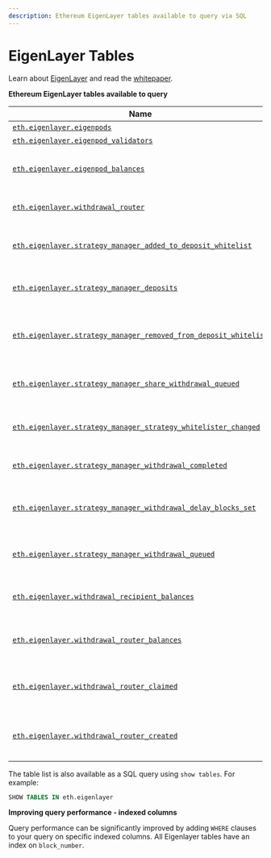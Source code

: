 ```yaml
---
description: Ethereum EigenLayer tables available to query via SQL
---
```


# EigenLayer Tables

Learn about [EigenLayer](https://www.eigenlayer.xyz/) and read the [whitepaper](https://2039955362-files.gitbook.io/\~/files/v0/b/gitbook-x-prod.appspot.com/o/spaces%2FPy2Kmkwju3mPSo9jrKKt%2Fuploads%2F2dCfPgItRfQbX25KriQv%2Fwhitepaper.pdf?alt=media\&token=d4d94480-3f01-4e63-bc92-a0658ea37aab).

**Ethereum EigenLayer tables available to query**

| Name                                                                                                                                       | Description                                                                                                        |
| ------------------------------------------------------------------------------------------------------------------------------------------ | ------------------------------------------------------------------------------------------------------------------ |
| [`eth.eigenlayer.eigenpods`](eth.eigenlayer.eigenpods.md)                                                                                  | All Eigenpods                                                                                                      |
| [`eth.eigenlayer.eigenpod_validators`](eth.eigenlayer.eigenpod\_validators.md)                                                             | All Eigenpod Validators                                                                                            |
| [`eth.eigenlayer.eigenpod_balances`](eth.eigenlayer.eigenpod\_balances.md)                                                                 | Eigenpod ETH wallet changed balances including the delta from last block                                           |
| [`eth.eigenlayer.withdrawal_router`](eth.eigenlayer.withdrawal\_router\_balances.md)                                                       | Withdrawal Router ETH wallet balances including the delta from last block                                          |
| [`eth.eigenlayer.strategy_manager_added_to_deposit_whitelist`](eth.eigenlayer.strategy\_manager\_added\_to\_deposit\_whitelist.md)         | StrategyManager event for when a strategy is added to the approved list of strategies for deposit                  |
| [`eth.eigenlayer.strategy_manager_deposits`](eth.eigenlayer.strategy\_manager\_deposits.md)                                                | StrategyManager event for when a new deposit occurs on behalf of `depositor`                                       |
| [`eth.eigenlayer.strategy_manager_removed_from_deposit_whitelist`](eth.eigenlayer.strategy\_manager\_removed\_from\_deposit\_whitelist.md) | StrategyManager event for when a strategy is removed from the approved list of strategies for deposit              |
| [`eth.eigenlayer.strategy_manager_share_withdrawal_queued`](eth.eigenlayer.strategy\_manager\_share\_withdrawal\_queued.md)                | StrategyManager event for when a new withdrawal occurs on behalf of `depositor`                                    |
| [`eth.eigenlayer.strategy_manager_strategy_whitelister_changed`](eth.eigenlayer.strategy\_manager\_strategy\_whitelister\_changed.md)      | StrategyManager event for when the `strategyWhitelister` is changed                                                |
| [`eth.eigenlayer.strategy_manager_withdrawal_completed`](eth.eigenlayer.strategy\_manager\_withdrawal\_completed.md)                       | StrategyManager event for when a queued withdrawal is completed                                                    |
| [`eth.eigenlayer.strategy_manager_withdrawal_delay_blocks_set`](eth.eigenlayer.strategy\_manager\_withdrawal\_delay\_blocks\_set.md)       | StrategyManager event for when the `withdrawalDelayBlocks` variable is modified from `previousValue` to `newValue` |
| [`eth.eigenlayer.strategy_manager_withdrawal_queued`](eth.eigenlayer.strategy\_manager\_withdrawal\_queued.md)                             | StrategyManager event for when a new withdrawal is queued by `depositor`                                           |
| [`eth.eigenlayer.withdrawal_recipient_balances`](eth.eigenlayer.withdrawal\_recipient\_balances.md)                                        | Current per-block, Ether balance for each recipient of an eigenpod withdrawal                                      |
| [`eth.eigenlayer.withdrawal_router_balances`](eth.eigenlayer.withdrawal\_router\_balances.md)                                              | Currentper-block, Ether balance for the DelayedWithdrawalRouter contract                                           |
| [`eth.eigenlayer.withdrawal_router_claimed`](eth.eigenlayer.withdrawal\_router\_claimed.md)                                                | Decoded `DelayedWithdrawalClaimed` events for the `DelayedWithdrawalRouter` contract                               |
| [`eth.eigenlayer.withdrawal_router_created`](eth.eigenlayer.withdrawal\_router\_created.md)                                                | Decoded `DelayedWithdrawalCreated` events from the `DelayedWithdrawalRouter` contract                              |

The table list is also available as a SQL query using `show tables`. For example:

```sql
SHOW TABLES IN eth.eigenlayer
```

**Improving query performance - indexed columns**

Query performance can be significantly improved by adding `WHERE` clauses to your query on specific indexed columns. All Eigenlayer tables have an index on `block_number`.
